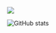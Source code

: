 <img src="https://img.shields.io/badge/Velog-white?style=plastic&logo=velog&logoColor=20C997"/>

<br>

![GitHub stats](https://github-readme-stats.vercel.app/api?username=Jamkris&show_icons=true&theme=radical)
